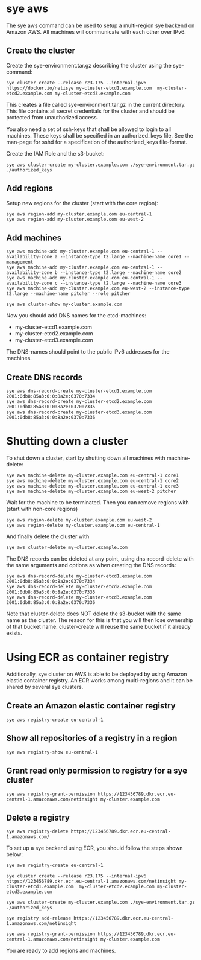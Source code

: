 # sye aws

The sye aws command can be used to setup a multi-region sye backend on Amazon AWS.
All machines will communicate with each other over IPv6.

## Create the cluster

Create the sye-environment.tar.gz describing the cluster using the sye-command:

    sye cluster create --release r23.175 --internal-ipv6 https://docker.io/netisye my-cluster-etcd1.example.com  my-cluster-etcd2.example.com my-cluster-etcd3.example.com

This creates a file called sye-environment.tar.gz in the current directory.
This file contains all secret credentials for the cluster and should be protected
from unauthorized access.

You also need a set of ssh-keys that shall be allowed to login to all machines.
These keys shall be specified in an authorized_keys file. See the man-page
for sshd for a specification of the authorized_keys file-format.

Create the IAM Role and the s3-bucket:

    sye aws cluster-create my-cluster.example.com ./sye-environment.tar.gz ./authorized_keys

## Add regions

Setup new regions for the cluster (start with the core region):

    sye aws region-add my-cluster.example.com eu-central-1
    sye aws region-add my-cluster.example.com eu-west-2

## Add machines

    sye aws machine-add my-cluster.example.com eu-central-1 --availability-zone a --instance-type t2.large --machine-name core1 --management
    sye aws machine-add my-cluster.example.com eu-central-1 --availability-zone b --instance-type t2.large --machine-name core2
    sye aws machine-add my-cluster.example.com eu-central-1 --availability-zone c --instance-type t2.large --machine-name core3
    sye aws machine-add my-cluster.example.com eu-west-2 --instance-type t2.large --machine-name pitcher --role pitcher

    sye aws cluster-show my-cluster.example.com

Now you should add DNS names for the etcd-machines:

- my-cluster-etcd1.example.com
- my-cluster-etcd2.example.com
- my-cluster-etcd3.example.com

The DNS-names should point to the public IPv6 addresses for the machines.

## Create DNS records

    sye aws dns-record-create my-cluster-etcd1.example.com 2001:0db8:85a3:0:0:8a2e:0370:7334
    sye aws dns-record-create my-cluster-etcd2.example.com 2001:0db8:85a3:0:0:8a2e:0370:7335
    sye aws dns-record-create my-cluster-etcd3.example.com 2001:0db8:85a3:0:0:8a2e:0370:7336

# Shutting down a cluster

To shut down a cluster, start by shutting down all machines with machine-delete:

    sye aws machine-delete my-cluster.example.com eu-central-1 core1
    sye aws machine-delete my-cluster.example.com eu-central-1 core2
    sye aws machine-delete my-cluster.example.com eu-central-1 core3
    sye aws machine-delete my-cluster.example.com eu-west-2 pitcher

Wait for the machine to be terminated. Then you can remove regions with (start with non-core regions)

    sye aws region-delete my-cluster.example.com eu-west-2
    sye aws region-delete my-cluster.example.com eu-central-1

And finally delete the cluster with

    sye aws cluster-delete my-cluster.example.com

The DNS records can be deleted at any point, using dns-record-delete with the same arguments and options
as when creating the DNS records:

    sye aws dns-record-delete my-cluster-etcd1.example.com 2001:0db8:85a3:0:0:8a2e:0370:7334
    sye aws dns-record-delete my-cluster-etcd2.example.com 2001:0db8:85a3:0:0:8a2e:0370:7335
    sye aws dns-record-delete my-cluster-etcd3.example.com 2001:0db8:85a3:0:0:8a2e:0370:7336

Note that cluster-delete does NOT delete the s3-bucket with the same name as the cluster.
The reason for this is that you will then lose ownership of that bucket name.
cluster-create will reuse the same bucket if it already exists.

# Using ECR as container registry

Additionally, sye cluster on AWS is able to be deployed by using Amazon elastic container registry. An ECR works among multi-regions and it can be shared by several sye clusters.

## Create an Amazon elastic container registry
    sye aws registry-create eu-central-1

## Show all repositories of a registry in a region
    sye aws registry-show eu-central-1

## Grant read only permission to registry for a sye cluster
    sye aws registry-grant-permission https://123456789.dkr.ecr.eu-central-1.amazonaws.com/netinsight my-cluster.example.com

## Delete a registry
    sye aws registry-delete https://123456789.dkr.ecr.eu-central-1.amazonaws.com/

To set up a sye backend using ECR, you should follow the steps shown below:

    sye aws registry-create eu-central-1

    sye cluster create --release r23.175 --internal-ipv6 https://123456789.dkr.ecr.eu-central-1.amazonaws.com/netinsight my-cluster-etcd1.example.com  my-cluster-etcd2.example.com my-cluster-etcd3.example.com

    sye aws cluster-create my-cluster.example.com ./sye-environment.tar.gz ./authorized_keys

    sye registry add-release https://123456789.dkr.ecr.eu-central-1.amazonaws.com/netinsight

    sye aws registry-grant-permission https://123456789.dkr.ecr.eu-central-1.amazonaws.com/netinsight my-cluster.example.com

You are ready to add regions and machines.
